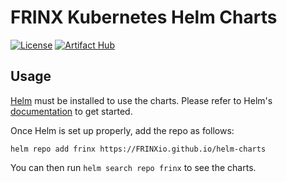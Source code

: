 # FRINX Kubernetes Helm Charts

[![License](https://img.shields.io/badge/License-Apache%202.0-blue.svg)](https://opensource.org/licenses/Apache-2.0) [![Artifact Hub](https://img.shields.io/endpoint?url=https://artifacthub.io/badge/repository/frinx-helm-charts)](https://artifacthub.io/packages/search?repo=frinx-helm-charts)

## Usage

[Helm](https://helm.sh) must be installed to use the charts.
Please refer to Helm's [documentation](https://helm.sh/docs/) to get started.

Once Helm is set up properly, add the repo as follows:

```console
helm repo add frinx https://FRINXio.github.io/helm-charts
```

You can then run `helm search repo frinx` to see the charts.

